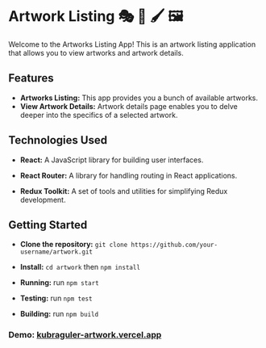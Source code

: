 # Artwork Listing 🎭 🎨 🖌️ 🖼️

Welcome to the Artworks Listing App! This is an artwork listing application that allows you to view artworks and artwork details.

## Features

- **Artworks Listing:** This app provides you a bunch of available artworks.
- **View Artwork Details:** Artwork details page enables you to delve deeper into the specifics of a selected artwork.

## Technologies Used

- **React:** A JavaScript library for building user interfaces.

- **React Router:** A library for handling routing in React applications.

- **Redux Toolkit:** A set of tools and utilities for simplifying Redux development.

## Getting Started

- **Clone the repository:** `git clone https://github.com/your-username/artwork.git`

- **Install:** `cd artwork` then `npm install`

- **Running:** run `npm start`

- **Testing:** run `npm test`

- **Building:** run `npm build`

### Demo: [kubraguler-artwork.vercel.app](https://kubraguler-artwork.vercel.app/)
